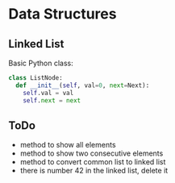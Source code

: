 # Data Structures

## Linked List

Basic Python class:

```python
class ListNode:
  def __init__(self, val=0, next=Next):
    self.val = val
    self.next = next
```

## ToDo

- method to show all elements
- method to show two consecutive elements
- method to convert common list to linked list
- there is number 42 in the linked list, delete it


